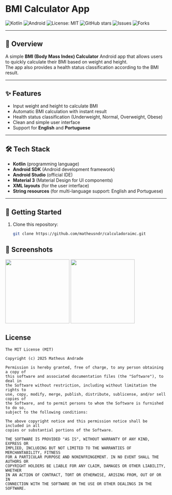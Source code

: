 # BMI Calculator App

![Kotlin](https://img.shields.io/badge/Kotlin-7F52FF?logo=kotlin&logoColor=white&style=for-the-badge)
![Android](https://img.shields.io/badge/Android-3DDC84?logo=android&logoColor=white&style=for-the-badge)
![License: MIT](https://img.shields.io/badge/License-MIT-yellow.svg?style=for-the-badge)
![GitHub stars](https://img.shields.io/github/stars/matheusndr/calculadoraimc?style=for-the-badge)
![Issues](https://img.shields.io/github/issues/matheusndr/calculadoraimc?style=for-the-badge)
![Forks](https://img.shields.io/github/forks/matheusndr/calculadoraimc?style=for-the-badge)

---

## 📱 Overview

A simple **BMI (Body Mass Index) Calculator** Android app that allows users to quickly calculate their BMI based on weight and height.  
The app also provides a health status classification according to the BMI result.  

---

## ✨ Features

* Input weight and height to calculate BMI  
* Automatic BMI calculation with instant result  
* Health status classification (Underweight, Normal, Overweight, Obese)  
* Clean and simple user interface  
* Support for **English** and **Portuguese**  

---

## 🛠️ Tech Stack

* **Kotlin** (programming language)  
* **Android SDK** (Android development framework)  
* **Android Studio** (official IDE)  
* **Material 3** (Material Design for UI components)  
* **XML layouts** (for the user interface)  
* **String resources** (for multi-language support: English and Portuguese)  

---

## 🚀 Getting Started

1. Clone this repository:  
   ```bash
   git clone https://github.com/matheusndr/calculadoraimc.git


## :camera_flash: Screenshots
<!-- You can add more screenshots here if you like -->
<img src="https://github.com/user-attachments/assets/d4776c57-80e4-464e-bc5e-5a1faa7f3766" width="200"/>
<img src="https://github.com/user-attachments/assets/ceccbc82-d810-4f0c-afd3-9b49ab9ce2e5" width="200"/>



## 


## License
```
The MIT License (MIT)

Copyright (c) 2025 Matheus Andrade

Permission is hereby granted, free of charge, to any person obtaining a copy of
this software and associated documentation files (the "Software"), to deal in
the Software without restriction, including without limitation the rights to
use, copy, modify, merge, publish, distribute, sublicense, and/or sell copies of
the Software, and to permit persons to whom the Software is furnished to do so,
subject to the following conditions:

The above copyright notice and this permission notice shall be included in all
copies or substantial portions of the Software.

THE SOFTWARE IS PROVIDED "AS IS", WITHOUT WARRANTY OF ANY KIND, EXPRESS OR
IMPLIED, INCLUDING BUT NOT LIMITED TO THE WARRANTIES OF MERCHANTABILITY, FITNESS
FOR A PARTICULAR PURPOSE AND NONINFRINGEMENT. IN NO EVENT SHALL THE AUTHORS OR
COPYRIGHT HOLDERS BE LIABLE FOR ANY CLAIM, DAMAGES OR OTHER LIABILITY, WHETHER
IN AN ACTION OF CONTRACT, TORT OR OTHERWISE, ARISING FROM, OUT OF OR IN
CONNECTION WITH THE SOFTWARE OR THE USE OR OTHER DEALINGS IN THE SOFTWARE.
```
